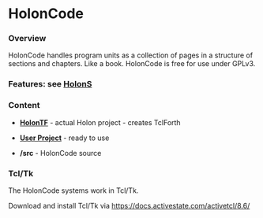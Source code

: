 # HolonCode

### Overview

HolonCode handles program units as a collection of pages in a structure of sections and chapters. Like a book.  HolonCode is free for use under GPLv3.



### Features: see [HolonS](https://holonforth.com/holons.html)



### Content

- **[HolonTF](https://github.com/wejgaard/HolonCode/tree/master/HolonTF)** - actual Holon project - creates TclForth

- **[User Project](https://github.com/wejgaard/HolonCode/tree/master/Project)** - ready to use

- **/src** - HolonCode source 



### Tcl/Tk

The HolonCode systems work  in Tcl/Tk.

Download and install Tcl/Tk via https://docs.activestate.com/activetcl/8.6/













